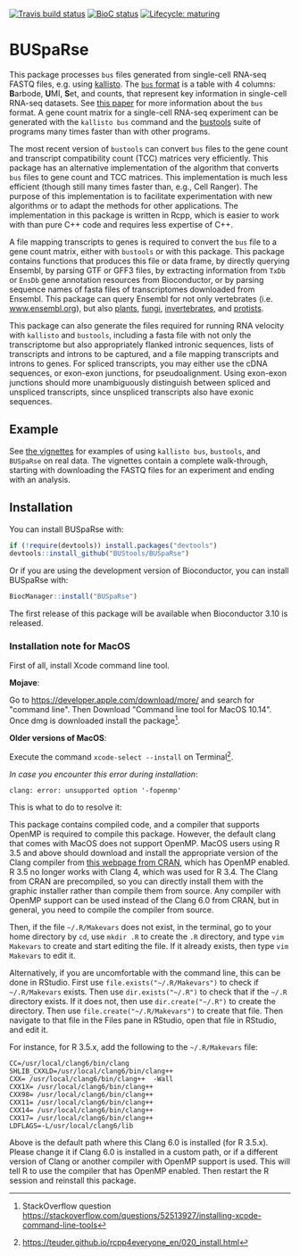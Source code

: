 <!-- badges: start -->
[![Travis build status](https://travis-ci.com/BUStools/BUSpaRse.svg?branch=master)](https://travis-ci.com/BUStools/BUSpaRse)
[![BioC status](http://www.bioconductor.org/shields/build/devel/bioc/BUSpaRse.svg)](https://bioconductor.org/checkResults/devel/bioc-LATEST/BUSpaRse)
[![Lifecycle: maturing](https://img.shields.io/badge/lifecycle-maturing-blue.svg)](https://www.tidyverse.org/lifecycle/#maturing)
<!-- badges: end -->

# BUSpaRse

This package processes `bus` files generated from single-cell RNA-seq FASTQ files, e.g. using [kallisto](http://pachterlab.github.io/kallisto/). The [`bus` format](https://github.com/BUStools/BUS-format) is a table with 4 columns: **B**arbode, **U**MI, **S**et, and counts, that represent key information in single-cell RNA-seq datasets. See [this paper](https://academic.oup.com/bioinformatics/advance-article-abstract/doi/10.1093/bioinformatics/btz279/5487510?redirectedFrom=fulltext) for more information about the `bus` format. A gene count matrix for a single-cell RNA-seq experiment can be generated with the `kallisto bus` command and the [bustools](https://bustools.github.io/) suite of programs many times faster than with other programs. 

The most recent version of `bustools` can convert `bus` files to the gene count and transcript compatibility count (TCC) matrices very efficiently. This package has an alternative implementation of the algorithm that converts `bus` files to gene count and TCC matrices. This implementation is much less efficient (though still many times faster than, e.g., Cell Ranger). The purpose of this implementation is to facilitate experimentation with new algorithms or to adapt the methods for other applications. The implementation in this package is written in Rcpp, which is easier to work with than pure C++ code and requires less expertise of C++.

A file mapping transcripts to genes is required to convert the `bus` file to a gene count matrix, either with `bustools` or with this package. This package contains functions that produces this file or data frame, by directly querying Ensembl, by parsing GTF or GFF3 files, by extracting information from `TxDb` or `EnsDb` gene annotation resources from Bioconductor, or by parsing sequence names of fasta files of transcriptomes downloaded from Ensembl. This package can query Ensembl for not only vertebrates (i.e. www.ensembl.org), but also [plants](plants.ensembl.org), [fungi](fungi.ensembl.org), [invertebrates](metazoa.ensembl.org), and [protists](protists.ensembl.org). 

This package can also generate the files required for running RNA velocity with `kallisto` and `bustools`, including a fasta file with not only the transcriptome but also appropriately flanked intronic sequences, lists of transcripts and introns to be captured, and a file mapping transcripts and introns to genes. For spliced transcripts, you may either use the cDNA sequences, or exon-exon junctions, for pseudoalignment. Using exon-exon junctions should more unambiguously distinguish between spliced and unspliced transcripts, since unspliced transcripts also have exonic sequences. 

## Example
See [the vignettes](https://bustools.github.io/BUS_notebooks_R/index.html) for examples of using `kallisto bus`, `bustools`, and `BUSpaRse` on real data. The vignettes contain a complete walk-through, starting with downloading the FASTQ files for an experiment and ending with an analysis. 

## Installation

You can install BUSpaRse with:

``` r
if (!require(devtools)) install.packages("devtools")
devtools::install_github("BUStools/BUSpaRse")
```

Or if you are using the development version of Bioconductor, you can install BUSpaRse with:

```r
BiocManager::install("BUSpaRse")
```

The first release of this package will be available when Bioconductor 3.10 is released.

### Installation note for MacOS
First of all, install Xcode command line tool. 

**Mojave**:

Go to https://developer.apple.com/download/more/ and search for "command line". Then Download "Command line tool for MacOS 10.14". Once dmg is downloaded install the package[^1].

**Older versions of MacOS**: 

Execute the command `xcode-select --install` on Terminal[^2].

_In case you encounter this error during installation_:

```
clang: error: unsupported option '-fopenmp'
```

This is what to do to resolve it:

This package contains compiled code, and a compiler that supports OpenMP is required to compile this package. However, the default clang that comes with MacOS does not support OpenMP. MacOS users using R 3.5 and above should download and install the appropriate version of the Clang compiler from [this webpage from CRAN](https://cran.r-project.org/bin/macosx/tools/), which has OpenMP enabled. R 3.5 no longer works with Clang 4, which was used for R 3.4. The Clang from CRAN are precompiled, so you can directly install them with the graphic installer rather than compile them from source. Any compiler with OpenMP support can be used instead of the Clang 6.0 from CRAN, but in general, you need to compile the compiler from source.

Then, if the file `~/.R/Makevars` does not exist, in the terminal, go to your home directory by `cd`, use `mkdir .R` to create the `.R` directory, and type `vim Makevars` to create and start editing the file. If it already exists, then type `vim Makevars` to edit it.

Alternatively, if you are uncomfortable with the command line, this can be done in RStudio. First use `file.exists("~/.R/Makevars")` to check if `~/.R/Makevars` exists. Then use `dir.exists("~/.R")` to check that if the `~/.R` directory exists. If it does not, then use `dir.create("~/.R")` to create the directory. Then use `file.create("~/.R/Makevars")` to create that file. Then navigate to that file in the Files pane in RStudio, open that file in RStudio, and edit it.

For instance, for R 3.5.x, add the following to the `~/.R/Makevars` file:

```
CC=/usr/local/clang6/bin/clang
SHLIB_CXXLD=/usr/local/clang6/bin/clang++
CXX= /usr/local/clang6/bin/clang++  -Wall
CXX1X= /usr/local/clang6/bin/clang++
CXX98= /usr/local/clang6/bin/clang++
CXX11= /usr/local/clang6/bin/clang++
CXX14= /usr/local/clang6/bin/clang++
CXX17= /usr/local/clang6/bin/clang++
LDFLAGS=-L/usr/local/clang6/lib

```

Above is the default path where this Clang 6.0 is installed (for R 3.5.x). Please change it if Clang 6.0 is installed in a custom path, or if a different version of Clang or another compiler with OpenMP support is used. This will tell R to use the compiler that has OpenMP enabled. Then restart the R session and reinstall this package.

[^1]: StackOverflow question https://stackoverflow.com/questions/52513927/installing-xcode-command-line-tools

[^2]: https://teuder.github.io/rcpp4everyone_en/020_install.html
